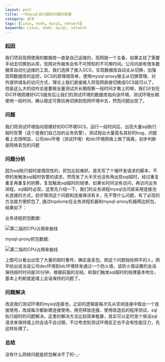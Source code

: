 ```yaml
---
layout: post
title: 一次mysql执行超时问题的排查
category: 技术
tags: [Linux, node, mysql, network] 
keywords: Linux, node, mysql, network 
---
```


### 起因
我们项目现网使用的数据库一直是自己运维的，现网就一个主备，如果主挂了需要手动去切换到从库，现网对外服务会有不可预知的不可用时间。公司内部有很多数据库自动化运维的工具，我们选择了接入GCS，实现数据库自动主从切换，加强现网数据库的监控，GCS的原理很简单，使用mysql-proxy做主从切换管理，对外提供域名的访问方式，理论上我们直接接入将现网直接切换成GCS就可以了，但是这么大的动作总是要做全量测试并长期观察一段时间才敢上的嘛，我们计划在IDC环境搭建好GCS服务后让我们的测试环境的数据库指向该环境，测试环境长期使用一段时间，确认稳定可靠后再切换到现网环境中去，然而问题出现了。

### 问题
我们将测试环境指向搭建好的IDC环境GCS，运行一段时间后，出现大量sql执行超时告警（这个是我们自己加的业务告警），测试抛出大量莫名其妙的bug，问题看上去很明显，公司dev环境（测试环境）和idc环境网络上做了隔离，初步判断是网络丢包的问题

### 问题分析
因为sql执行超时是偶现性的，抓包比较难抓，首先写了个循环发请求的脚本，不停的发触发sql超时告警的请求，然而发了大半天也没有再出现sql超时，经过重复重复再重复的折腾，复现触发sql超时的规律，如果长时间没有访问，再访问业务进程，sql超时必现，这里先介绍一下，我们的业务进程mysql访问层采用连接池长连接的方式，初步猜测这个问题和连接保活有关，先不管什么问题，有了必现的方法就方便抓包了, 通过tcpdump在业务进程机器和mysql-proxy机器两边抓包，结果如下：

业务进程抓包数据:

![第二版的CPU占用率曲线](http://shp.qpic.cn/zc_large/0/456_1452243780000/0)

mysql-proxy抓包数据:

![第二版的CPU占用率曲线](http://shp.qpic.cn/zc_large/0/456_1452243780000/0)

上图可以看出出现了大量的超时重传，确实是丢包，把这个问题抛给网平的人，网平给出说法说公司dev环境到idc环境转发通过一个防火墙，该防火墙设置的会话保持超时时间是30分钟，根据前面的总结，和我们触发sql超时的规律基本吻合，基本上判断就是墙上会话保持的问题了。

### 问题解决
改造我们测试环境的mysql连接池，之前的逻辑是每次先从空闲连接中取出一个连接使用，改成每次都新建连接使用，用完释放连接，使用改造后的程序测试，sql执行超时的问题解决。这里的解决方法比较简单粗暴，其实可以定时发个保活sql请求来保持墙上的会话不会过期，不过考虑到测试环境反正也不会有性能压力，先这样处理了。

### 总结
没有什么网络问题是抓包解决不了的-_-
